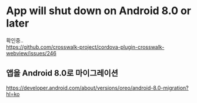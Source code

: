 # App will shut down on Android 8.0 or later

확인중..  
https://github.com/crosswalk-project/cordova-plugin-crosswalk-webview/issues/246  

## 앱을 Android 8.0로 마이그레이션  
https://developer.android.com/about/versions/oreo/android-8.0-migration?hl=ko  